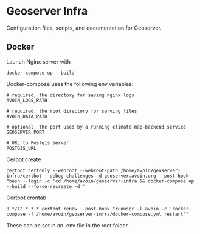 # Geoserver Infra
Configuration files, scripts, and documentation for Geoserver.

## Docker

Launch Nginx server with

    docker-compose up --build

Docker-compose uses the following env variables:
    
    # required, the directory for saving nginx logs
    AVOIN_LOGS_PATH

    # required, the root directory for serving files
    AVOIN_DATA_PATH

    # optional, the port used by a running climate-map-backend service
    GEOSERVER_PORT

    # URL to Postgis server
    POSTGIS_URL


Cerbot create

    certbot certonly --webroot --webroot-path /home/avoin/geoserver-infra/certbot --debug-challenges -d geoserver.avoin.org --post-hook "bash --login -c 'cd /home/avoin/geoserver-infra && docker-compose up --build --force-recreate -d'"

Certbot crontab

    0 */12 * * * certbot renew --post-hook "runuser -l avoin -c 'docker-compose -f /home/avoin/geoserver-infra/docker-compose.yml restart'"

These can be set in an .env file in the root folder.
